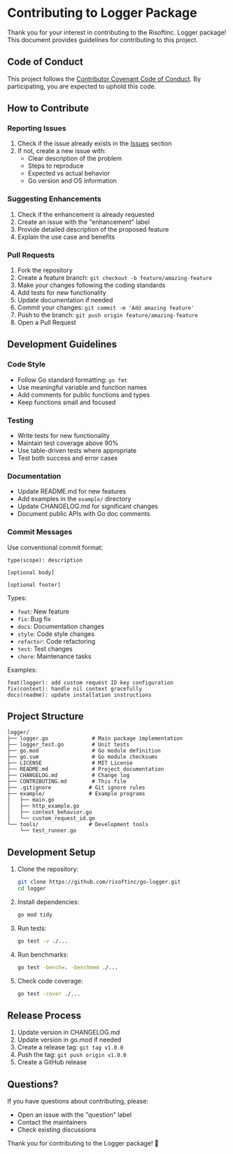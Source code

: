 # Contributing to Logger Package

Thank you for your interest in contributing to the Risoftinc. Logger package! This document provides guidelines for contributing to this project.

## Code of Conduct

This project follows the [Contributor Covenant Code of Conduct](https://www.contributor-covenant.org/). By participating, you are expected to uphold this code.

## How to Contribute

### Reporting Issues

1. Check if the issue already exists in the [Issues](https://github.com/risoftinc/go-logger/issues) section
2. If not, create a new issue with:
   - Clear description of the problem
   - Steps to reproduce
   - Expected vs actual behavior
   - Go version and OS information

### Suggesting Enhancements

1. Check if the enhancement is already requested
2. Create an issue with the "enhancement" label
3. Provide detailed description of the proposed feature
4. Explain the use case and benefits

### Pull Requests

1. Fork the repository
2. Create a feature branch: `git checkout -b feature/amazing-feature`
3. Make your changes following the coding standards
4. Add tests for new functionality
5. Update documentation if needed
6. Commit your changes: `git commit -m 'Add amazing feature'`
7. Push to the branch: `git push origin feature/amazing-feature`
8. Open a Pull Request

## Development Guidelines

### Code Style

- Follow Go standard formatting: `go fmt`
- Use meaningful variable and function names
- Add comments for public functions and types
- Keep functions small and focused

### Testing

- Write tests for new functionality
- Maintain test coverage above 90%
- Use table-driven tests where appropriate
- Test both success and error cases

### Documentation

- Update README.md for new features
- Add examples in the `example/` directory
- Update CHANGELOG.md for significant changes
- Document public APIs with Go doc comments

### Commit Messages

Use conventional commit format:

```
type(scope): description

[optional body]

[optional footer]
```

Types:
- `feat`: New feature
- `fix`: Bug fix
- `docs`: Documentation changes
- `style`: Code style changes
- `refactor`: Code refactoring
- `test`: Test changes
- `chore`: Maintenance tasks

Examples:
```
feat(logger): add custom request ID key configuration
fix(context): handle nil context gracefully
docs(readme): update installation instructions
```

## Project Structure

```
logger/
├── logger.go              # Main package implementation
├── logger_test.go         # Unit tests
├── go.mod                 # Go module definition
├── go.sum                 # Go module checksums
├── LICENSE                # MIT License
├── README.md              # Project documentation
├── CHANGELOG.md           # Change log
├── CONTRIBUTING.md        # This file
├── .gitignore            # Git ignore rules
├── example/              # Example programs
│   ├── main.go
│   ├── http_example.go
│   ├── context_behavior.go
│   └── custom_request_id.go
└── tools/                # Development tools
    └── test_runner.go
```

## Development Setup

1. Clone the repository:
   ```bash
   git clone https://github.com/risoftinc/go-logger.git
   cd logger
   ```

2. Install dependencies:
   ```bash
   go mod tidy
   ```

3. Run tests:
   ```bash
   go test -v ./...
   ```

4. Run benchmarks:
   ```bash
   go test -bench=. -benchmem ./...
   ```

5. Check code coverage:
   ```bash
   go test -cover ./...
   ```

## Release Process

1. Update version in CHANGELOG.md
2. Update version in go.mod if needed
3. Create a release tag: `git tag v1.0.0`
4. Push the tag: `git push origin v1.0.0`
5. Create a GitHub release

## Questions?

If you have questions about contributing, please:
- Open an issue with the "question" label
- Contact the maintainers
- Check existing discussions

Thank you for contributing to the Logger package! 🚀

